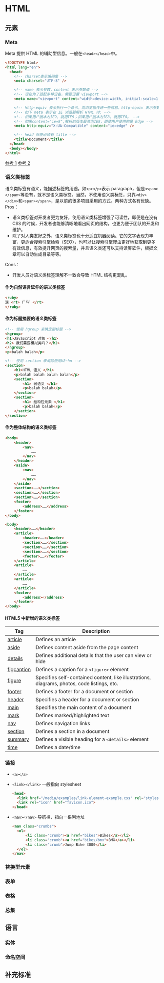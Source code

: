 # HTML

## 元素

### Meta

Meta 提供 HTML 的辅助型信息。一般在`<head></head>`中。

```html
<!DOCTYPE html>
<html lang="en">
  <head>
    <!-- charset表示编码集 -->
    <meta charset="UTF-8" />

    <!-- name 表示参数，content 表示参数值 -->
    <!-- 现在为了适配多种设备，需要设置 viewport -->
    <meta name="viewport" content="width=device-width, initial-scale=1.0" />

    <!-- http-equiv 表示执行一个命令，向浏览器传递一些信息。http-equiv 表示参数，content 表示参数值 -->
    <!-- 如下 meta 表示在 IE 浏览器解析 HTML 时: -->
    <!-- 如果用户版本为IE9，就用IE9；如果用户版本为IE8，就用IE8。 -->
    <!-- 如果content="ie=8",解析的版本最高为IE8，即使用户使用的是 Edge -->
    <meta http-equiv="X-UA-Compatible" content="ie=edge" />

    <!-- head 标签必须有 title -->
    <title>Document</title>
  </head>
  <body></body>
</html>
```

[参考 1](https://www.w3schools.com/tags/tag_meta.asp)
[参考 2](https://developer.mozilla.org/en-US/docs/Web/HTML/Element/meta)

### 语义类标签

语义类标签有语义，能描述标签的用途。如`<p></p>`表示 paragraph，但是`<span></span>`等没有，就不是语义类标签。当然，不使用语义类标签，只靠`<div></div>`和`<span></span>`，是以前的很多项目采用的方式。两种方式各有优缺。
Pros：

- 语义类标签对开发者更为友好，使用语义类标签增强了可读性，即便是在没有 CSS 的时候，开发者也能够清晰地看出网页的结构，也更为便于团队的开发和维护。
- 除了对人类友好之外，语义类标签也十分适宜机器阅读。它的文字表现力丰富，更适合搜索引擎检索（SEO），也可以让搜索引擎爬虫更好地获取到更多有效信息，有效提升网页的搜索量，并且语义类还可以支持读屏软件，根据文章可以自动生成目录等等。

Cons：

- 开发人员对语义类标签理解不一致会导致 HTML 结构更混乱。

#### 作为自然语言延伸的语义类标签

```html
<ruby>
漢 <rt> ㄏㄢˋ </rt>
</ruby>
```

#### 作为标题摘要的语义类标签

```html
<!-- 使用 hgroup 来确定副标题 -->
<hgroup>
<h1>JavaScript 对象 </h1>
<h2> 我们需要模拟类吗？</h2>
</hgroup>
<p>balah balah</p>

<!-- 使用 section 来消除使用h2~hn -->
<section>
    <h1>HTML 语义 </h1>
    <p>balah balah balah balah</p>
    <section>
        <h1> 弱语义 </h1>
        <p>balah balah</p>
    </section>
    <section>
        <h1> 结构性元素 </h1>
        <p>balah balah</p>
    </section>
</section>
```

#### 作为整体结构的语义类标签

```html
<body>
    <header>
        <nav>
            ……
        </nav>
    </header>
    <aside>
        <nav>
            ……
        </nav>
    </aside>
    <section>……</section>
    <section>……</section>
    <section>……</section>
    <footer>
        <address>……</address>
    </footer>
</body>
```

```html
<body>
    <header>……</header>
    <article>
        <header>……</header>
        <section>……</section>
        <section>……</section>
        <section>……</section>
        <footer>……</footer>
    </article>
    <article>
        ……
    </article>
    <article>
        ……
    </article>
    <footer>
        <address></address>
    </footer>
</body>
```

#### HTML5 中新增的语义类标签

| Tag                                                             | Description                                                                                 |
| --------------------------------------------------------------- | ------------------------------------------------------------------------------------------- |
| [article](https://www.w3schools.com/tags/tag_article.asp)       | Defines an article                                                                          |
| [aside](https://www.w3schools.com/tags/tag_aside.asp)           | Defines content aside from the page content                                                 |
| [details](https://www.w3schools.com/tags/tag_details.asp)       | Defines additional details that the user can view or hide                                   |
| [figcaption](https://www.w3schools.com/tags/tag_figcaption.asp) | Defines a caption for a `<figure>` element                                                  |
| [figure](https://www.w3schools.com/tags/tag_figure.asp)         | Specifies self-contained content, like illustrations, diagrams, photos, code listings, etc. |
| [footer](https://www.w3schools.com/tags/tag_footer.asp)         | Defines a footer for a document or section                                                  |
| [header](https://www.w3schools.com/tags/tag_header.asp)         | Specifies a header for a document or section                                                |
| [main](https://www.w3schools.com/tags/tag_main.asp)             | Specifies the main content of a document                                                    |
| [mark](https://www.w3schools.com/tags/tag_mark.asp)             | Defines marked/highlighted text                                                             |
| [nav](https://www.w3schools.com/tags/tag_nav.asp)               | Defines navigation links                                                                    |
| [section](https://www.w3schools.com/tags/tag_section.asp)       | Defines a section in a document                                                             |
| [summary](https://www.w3schools.com/tags/tag_summary.asp)       | Defines a visible heading for a `<details>` element                                         |
| [time](https://www.w3schools.com/tags/tag_time.asp)             | Defines a date/time                                                                         |

### 链接

- `<a></a>`
- `<link></link>`
  一般指向 stylesheet

  ```html
  <head>
    <link href="/media/examples/link-element-example.css" rel="stylesheet">
    <link rel="icon" href="favicon.ico">
  </head>
  ```

- `<nav></nav>`
  导航栏，指向一系列地址

  ```html
  <nav class="crumbs">
    <ol>
        <li class="crumb"><a href="bikes">Bikes</a></li>
        <li class="crumb"><a href="bikes/bmx">BMX</a></li>
        <li class="crumb">Jump Bike 3000</li>
    </ol>
  </nav>
  ```

### 替换型元素

### 表单

### 表格

### 总集

## 语言

### 实体

### 命名空间

## 补充标准
